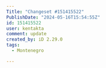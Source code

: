 ```yaml
---
Title: "Changeset #151415522"
PublishDate: "2024-05-16T15:54:55Z"
id: 151415522
user: kentakta
comment: update
created_by: iD 2.29.0
tags:
  - Montenegro

---
```

